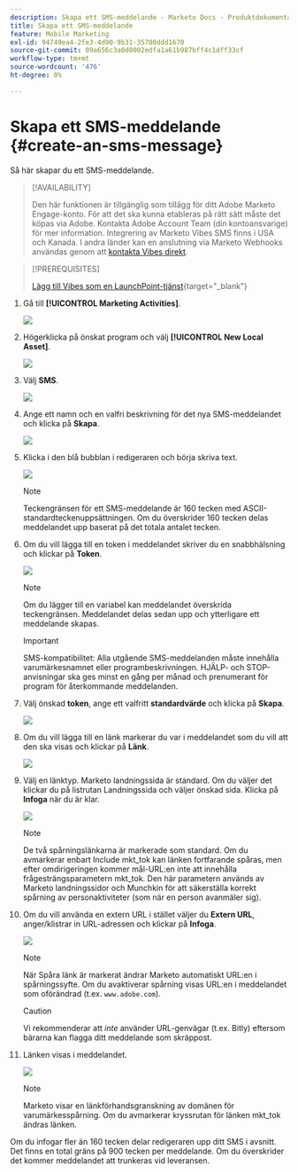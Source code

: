 ```yaml
---
description: Skapa ett SMS-meddelande - Marketo Docs - Produktdokumentation
title: Skapa ett SMS-meddelande
feature: Mobile Marketing
exl-id: 94749ea4-2fe3-4d90-9b31-35700ddd1670
source-git-commit: 09a656c3a0d0002edfa1a61b987bff4c1dff33cf
workflow-type: tm+mt
source-wordcount: '476'
ht-degree: 0%

---
```


# Skapa ett SMS-meddelande {#create-an-sms-message}

Så här skapar du ett SMS-meddelande.

>[!AVAILABILITY]
>
>Den här funktionen är tillgänglig som tillägg för ditt Adobe Marketo Engage-konto. För att det ska kunna etableras på rätt sätt måste det köpas via Adobe. Kontakta Adobe Account Team (din kontoansvarige) för mer information. Integrering av Marketo Vibes SMS finns i USA och Kanada. I andra länder kan en anslutning via Marketo Webhooks användas genom att [kontakta Vibes direkt](https://www.vibes.com/talk-to-sales).

>[!PREREQUISITES]
>
>[Lägg till Vibes som en LaunchPoint-tjänst](/help/marketo/product-docs/mobile-marketing/admin/add-vibes-as-a-launchpoint-service.md){target="_blank"}

1. Gå till **[!UICONTROL Marketing Activities]**.

   ![](assets/create-an-sms-message-1.png)

1. Högerklicka på önskat program och välj **[!UICONTROL New Local Asset]**.

   ![](assets/create-an-sms-message-2.png)

1. Välj **SMS**.

   ![](assets/create-an-sms-message-3.png)

1. Ange ett namn och en valfri beskrivning för det nya SMS-meddelandet och klicka på **Skapa**.

   ![](assets/create-an-sms-message-4.png)

1. Klicka i den blå bubblan i redigeraren och börja skriva text.

   ![](assets/create-an-sms-message-5.png)

   >[!NOTE]
   >
   >Teckengränsen för ett SMS-meddelande är 160 tecken med ASCII-standardteckenuppsättningen. Om du överskrider 160 tecken delas meddelandet upp baserat på det totala antalet tecken.

1. Om du vill lägga till en token i meddelandet skriver du en snabbhälsning och klickar på **Token**.

   ![](assets/create-an-sms-message-6.png)

   >[!NOTE]
   >
   >Om du lägger till en variabel kan meddelandet överskrida teckengränsen. Meddelandet delas sedan upp och ytterligare ett meddelande skapas.

   >[!IMPORTANT]
   >
   >SMS-kompatibilitet: Alla utgående SMS-meddelanden måste innehålla varumärkesnamnet eller programbeskrivningen. HJÄLP- och STOP-anvisningar ska ges minst en gång per månad och prenumerant för program för återkommande meddelanden.

1. Välj önskad **token**, ange ett valfritt **standardvärde** och klicka på **Skapa**.

   ![](assets/create-an-sms-message-7.png)

1. Om du vill lägga till en länk markerar du var i meddelandet som du vill att den ska visas och klickar på **Länk**.

   ![](assets/create-an-sms-message-8.png)

1. Välj en länktyp. Marketo landningssida är standard. Om du väljer det klickar du på listrutan Landningssida och väljer önskad sida. Klicka på **Infoga** när du är klar.

   ![](assets/create-an-sms-message-9.png)

   >[!NOTE]
   >
   >De två spårningslänkarna är markerade som standard. Om du avmarkerar enbart Include mkt_tok kan länken fortfarande spåras, men efter omdirigeringen kommer mål-URL:en inte att innehålla frågesträngsparametern mkt_tok. Den här parametern används av Marketo landningssidor och Munchkin för att säkerställa korrekt spårning av personaktiviteter (som när en person avanmäler sig).

1. Om du vill använda en extern URL i stället väljer du **Extern URL**, anger/klistrar in URL-adressen och klickar på **Infoga**.

   ![](assets/create-an-sms-message-10.png)

   >[!NOTE]
   >
   >När Spåra länk är markerat ändrar Marketo automatiskt URL:en i spårningssyfte. Om du avaktiverar spårning visas URL:en i meddelandet som oförändrad (t.ex. `www.adobe.com`).

   >[!CAUTION]
   >
   >Vi rekommenderar att _inte_ använder URL-genvägar (t.ex. Bitly) eftersom bärarna kan flagga ditt meddelande som skräppost.

1. Länken visas i meddelandet.

   ![](assets/create-an-sms-message-11.png)

   >[!NOTE]
   >
   >Marketo visar en länkförhandsgranskning av domänen för varumärkesspårning. Om du avmarkerar kryssrutan för länken mkt_tok ändras länken.

Om du infogar fler än 160 tecken delar redigeraren upp ditt SMS i avsnitt. Det finns en total gräns på 900 tecken per meddelande. Om du överskrider det kommer meddelandet att trunkeras vid leveransen.
